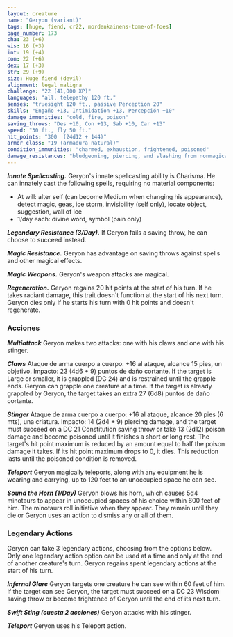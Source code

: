 ```yaml
---
layout: creature
name: "Geryon (variant)"
tags: [huge, fiend, cr22, mordenkainens-tome-of-foes]
page_number: 173
cha: 23 (+6)
wis: 16 (+3)
int: 19 (+4)
con: 22 (+6)
dex: 17 (+3)
str: 29 (+9)
size: Huge fiend (devil)
alignment: legal maligna
challenge: "22 (41,000 XP)"
languages: "all, telepathy 120 ft."
senses: "truesight 120 ft., passive Perception 20"
skills: "Engaño +13, Intimidation +13, Percepción +10"
damage_immunities: "cold, fire, poison"
saving_throws: "Des +10, Con +13, Sab +10, Car +13"
speed: "30 ft., fly 50 ft."
hit_points: "300  (24d12 + 144)"
armor_class: "19 (armadura natural)"
condition_immunities: "charmed, exhaustion, frightened, poisoned"
damage_resistances: "bludgeoning, piercing, and slashing from nonmagical attacks that aren't silvered"
---
```


***Innate Spellcasting.*** Geryon's innate spellcasting ability is Charisma. He can innately cast the following spells, requiring no material components:
* At will: alter self (can become Medium when changing his appearance), detect magic, geas, ice storm, invisibility (self only), locate object, suggestion, wall of ice
* 1/day each: divine word, symbol (pain only)

***Legendary Resistance (3/Day).*** If Geryon fails a saving throw, he can choose to succeed instead.

***Magic Resistance.*** Geryon has advantage on saving throws against spells and other magical effects.

***Magic Weapons.*** Geryon's weapon attacks are magical.

***Regeneration.*** Geryon regains 20 hit points at the start of his turn. If he takes radiant damage, this trait doesn't function at the start of his next turn. Geryon dies only if he starts his turn with 0 hit points and doesn't regenerate.

### Acciones

***Multiattack*** Geryon makes two attacks: one with his claws and one with his stinger.

***Claws*** Ataque de arma cuerpo a cuerpo: +16 al ataque, alcance 15 pies, un objetivo. Impacto: 23 (4d6 + 9) puntos de daño cortante. If the target is Large or smaller, it is grappled (DC 24) and is restrained until the grapple ends. Geryon can grapple one creature at a time. If the target is already grappled by Geryon, the target takes an extra 27 (6d8) puntos de daño cortante.

***Stinger*** Ataque de arma cuerpo a cuerpo: +16 al ataque, alcance 20 pies (6 mts), una criatura. Impacto: 14 (2d4 + 9) piercing damage, and the target must succeed on a DC 21 Constitution saving throw or take 13 (2d12) poison damage and become poisoned until it finishes a short or long rest. The target's hit point maximum is reduced by an amount equal to half the poison damage it takes. If its hit point maximum drops to 0, it dies. This reduction lasts until the poisoned condition is removed.

***Teleport*** Geryon magically teleports, along with any equipment he is wearing and carrying, up to 120 feet to an unoccupied space he can see.

***Sound the Horn (1/Day)*** Geryon blows his horn, which causes 5d4 minotaurs to appear in unoccupied spaces of his choice within 600 feet of him. The minotaurs roll initiative when they appear. They remain until they die or Geryon uses an action to dismiss any or all of them.

### Legendary Actions

Geryon can take 3 legendary actions, choosing from the options below. Only one legendary action option can be used at a time and only at the end of another creature's turn. Geryon regains spent legendary actions at the start of his turn.

***Infernal Glare*** Geryon targets one creature he can see within 60 feet of him. If the target can see Geryon, the target must succeed on a DC 23 Wisdom saving throw or become frightened of Geryon until the end of its next turn.

***Swift Sting (cuesta 2 acciones)*** Geryon attacks with his stinger.

***Teleport*** Geryon uses his Teleport action.